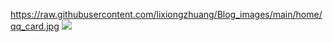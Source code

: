 https://raw.githubusercontent.com/lixiongzhuang/Blog_images/main/home/qq_card.jpg
![]([https://github.com/Sophia-11/Awesome-CV-Paper-Review/blob/master/images/8.jpg](https://raw.githubusercontent.com/lixiongzhuang/Blog_images/main/home/qq_card.jpg))
